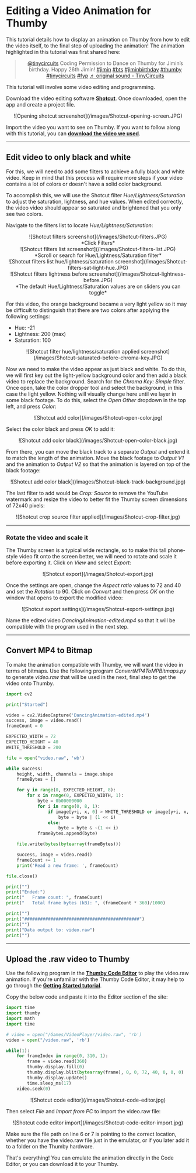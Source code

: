 # Editing a Video Animation for Thumby

This tutorial details how to display an animation on Thumby from how to edit the video itself, to the final step of uploading the animation! The animation highlighted in this tutorial was first shared here:

<center><blockquote class="tiktok-embed" cite="https://www.tiktok.com/@tinycircuits/video/7018217500441627910" data-video-id="7018217500441627910" style="max-width: 605px;min-width: 325px;" > <section> <a target="_blank" title="@tinycircuits" href="https://www.tiktok.com/@tinycircuits">@tinycircuits</a> Coding Permission to Dance on Thumby for Jimin’s birthday. Happy 26th Jimin! <a title="jimin" target="_blank" href="https://www.tiktok.com/tag/jimin">#jimin</a> <a title="bts" target="_blank" href="https://www.tiktok.com/tag/bts">#bts</a> <a title="jiminbirthday" target="_blank" href="https://www.tiktok.com/tag/jiminbirthday">#jiminbirthday</a> <a title="thumby" target="_blank" href="https://www.tiktok.com/tag/thumby">#thumby</a> <a title="tinycircuits" target="_blank" href="https://www.tiktok.com/tag/tinycircuits">#tinycircuits</a> <a title="fyp" target="_blank" href="https://www.tiktok.com/tag/fyp">#fyp</a> <a target="_blank" title="♬ original sound - TinyCircuits" href="https://www.tiktok.com/music/original-sound-7018217361236888326">♬ original sound - TinyCircuits</a> </section> </blockquote> <script async src="https://www.tiktok.com/embed.js"></script></center>

This tutorial will involve some video editing and programming.



<a href="" target="_blank" alt="">****</a>
<a href="" target="_blank" alt="">****</a>


Download the video editing software <a href="https://shotcut.org/" target="_blank" alt="Download shotcut">**Shotcut**</a>. Once downloaded, open the app and create a project file.

<center>
![Opening shotcut screenshot](/images/Shotcut-opening-screen.JPG)
</center>

Import the video you want to see on Thumby. If you want to follow along with this tutorial, you can <a href="https://github.com/TinyCircuits/Thumby-Website/raw/main/docs/images/DancingAnimation.mp4" target="_blank" alt="">**download the video we used**</a>. 


---

## Edit video to only black and white

For this, we will need to add some filters to achieve a fully black and white video. Keep in mind that this process will require more steps if your video contains a lot of colors or doesn't have a solid color background.

To accomplish this, we will use the Shotcut filter *Hue/Lightness/Saturation* to adjust the saturation, lightness, and hue values. When edited correctly, the video video should appear so saturated and brightened that you only see two colors. 

Navigate to the filters list to locate *Hue/Lightness/Saturation*: 

<center>
![Shotcut filters screenshot](/images/Shotcut-filters.JPG)
</center>
<center>*Click Filters*</center>

<center>
![Shotcut filters list screenshot](/images/Shotcut-filters-list.JPG)
</center>
<center>*Scroll or search for Hue/Lightness/Saturation filter*</center>

<center>
![Shotcut filters list hue/lightness/saturation screenshot](/images/Shotcut-filters-sat-light-hue.JPG)
</center>

<center>
![Shotcut filters lightness before screenshot](/images/Shotcut-lightness-before.JPG)
</center>
<center>*The default Hue/Lightness/Saturation values are on sliders you can toggle*</center>


For this video, the orange background became a very light yellow so it may be difficult to distinguish that there are two colors after applying the following settings:

* Hue: -21
* Lightness: 200 (max)
* Saturation: 100

<center>
![Shotcut filter hue/lightness/saturation applied screenshot](/images/Shotcut-saturated-before-chroma-key.JPG)
</center>

Now we need to make the video appear as just black and white. To do this, we will first key out the light-yellow background color and then add a black video to replace the background. Search for the *Chroma Key: Simple* filter. Once open, take the color dropper tool and select the background, in this case the light yellow. Nothing will visually change here until we layer in  some black footage. To do this, select the *Open Other* dropdown in the top left, and press *Color*:

<center>
![Shotcut add color](/images/Shotcut-open-color.jpg)
</center>

Select the color black and press *OK* to add it:

<center>
![Shotcut add color black](/images/Shotcut-open-color-black.jpg)
</center>

From there, you can move the black track to a separate *Output* and extend it to match the length of the animation. Move the black footage to *Output V1* and the animation to *Output V2* so that the animation is layered on top of the black footage: 

<center>
![Shotcut add color black](/images/Shotcut-black-track-background.jpg)
</center>


The last filter to add would be *Crop: Source* to remove the YouTube watermark and resize the video to better fit the Thumby screen dimensions of 72x40 pixels: 

<center>
![Shotcut crop source filter applied](/images/Shotcut-crop-filter.jpg)
</center>

---

### Rotate the video and scale it

The Thumby screen is a typical wide rectangle, so to make this tall phone-style video fit onto the screen better, we will need to rotate and scale it before exporting it. Click on *View* and select *Export*:

<center>
![Shotcut export](/images/Shotcut-export.jpg)
</center>

Once the settings are open, change the *Aspect ratio* values to 72 and 40 and set the *Rotation* to 90. Click on *Convert* and then press *OK* on the window that opens to export the modified video: 

<center>
![Shotcut export settings](/images/Shotcut-export-settings.jpg)
</center>

Name the edited video *DancingAnimation-edited.mp4* so that it will be compatible with the program used in the next step.

---

## Convert MP4 to Bitmap

To make the animation compatible with Thumby, we will want the video in terms of bitmaps. Use the following program *ConvertMP4ToMPBitmaps.py* to generate *video.raw* that will be used in the next, final step to get the video onto Thumby.

```py
import cv2

print("Started")

video = cv2.VideoCapture('DancingAnimation-edited.mp4')
success, image = video.read()
frameCount = 0

EXPECTED_WIDTH = 72
EXPECTED_HEIGHT = 40
WHITE_THRESHOLD = 200

file = open("video.raw", 'wb')

while success:
    height, width, channels = image.shape
    frameBytes = []

    for y in range(0, EXPECTED_HEIGHT, 8):
        for x in range(0, EXPECTED_WIDTH, 1):
            byte = 0b00000000
            for i in range(0, 8, 1):
                if image[y+i, x, 0] > WHITE_THRESHOLD or image[y+i, x, 1] > WHITE_THRESHOLD or image[y+i, x, 2] > WHITE_THRESHOLD:
                    byte = byte | (1 << i)
                else:
                    byte = byte & ~(1 << i)
            frameBytes.append(byte)

    file.write(bytes(bytearray(frameBytes)))

    success, image = video.read()
    frameCount += 1
    print('Read a new frame: ', frameCount)

file.close()

print("")
print("Ended:")
print("   Frame count: ", frameCount)
print("   Total frame bytes (kB): ", (frameCount * 360)/1000)

print("")
print("############################################")
print("")
print("Data output to: video.raw")
print("")
```

---

## Upload the .raw video to Thumby

Use the following program in the <a href="https://code.thumby.us/" target="_blank" alt="Thumby Web Browser programming editor">**Thumby Code Editor**</a> to play the video.raw animation. If you're unfamiliar with the Thumby Code Editor, it may help to go through the <a href="https://thumby.us/Code-Editor/Get-Started/" target="_blank" alt="Thumby code editor tutorial">**Getting Started tutorial**</a>.

Copy the below code and paste it into the Editor section of the site:

```py
import time
import thumby
import math
import time

# video = open("/Games/VideoPlayer/video.raw", 'rb')
video = open("/video.raw", 'rb')

while(1):
    for frameIndex in range(0, 310, 1):
        frame = video.read(360)
        thumby.display.fill(0)
        thumby.display.blit(bytearray(frame), 0, 0, 72, 40, 0, 0, 0)
        thumby.display.update()
        time.sleep_ms(17)
    video.seek(0)
```


<center>
![Shotcut code editor](/images/Shotcut-code-editor.jpg)
</center>

Then select *File* and *Import from PC* to import the video.raw file:

<center>
![Shotcut code editor import](/images/Shotcut-code-editor-import.jpg)
</center>


Make sure the file path on line 6 or 7 is pointing to the correct location, whether you have the video.raw file just in the emulator, or if you later add it to a folder on the Thumby hardware.

That's everything! You can emulate the animation directly in the Code Editor, or you can download it to your Thumby.